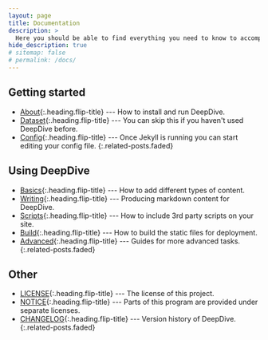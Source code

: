 ```yaml
---
layout: page
title: Documentation
description: >
  Here you should be able to find everything you need to know to accomplish the most common tasks when blogging with DeepDive.
hide_description: true
# sitemap: false
# permalink: /docs/
---
```


## Getting started

* [About]{:.heading.flip-title} --- How to install and run DeepDive.
* [Dataset]{:.heading.flip-title} --- You can skip this if you haven't used DeepDive before.
* [Config]{:.heading.flip-title} --- Once Jekyll is running you can start editing your config file.
{:.related-posts.faded}

## Using DeepDive

* [Basics]{:.heading.flip-title} --- How to add different types of content.
* [Writing]{:.heading.flip-title} --- Producing markdown content for DeepDive.
* [Scripts]{:.heading.flip-title} --- How to include 3rd party scripts on your site.
* [Build]{:.heading.flip-title} --- How to build the static files for deployment.
* [Advanced]{:.heading.flip-title} --- Guides for more advanced tasks.
{:.related-posts.faded}

## Other

* [LICENSE]{:.heading.flip-title} --- The license of this project.
* [NOTICE]{:.heading.flip-title} --- Parts of this program are provided under separate licenses.
* [CHANGELOG]{:.heading.flip-title} --- Version history of DeepDive.
{:.related-posts.faded}

[advanced]: advanced.md
[basics]: basics.md
[build]: build.md
[CHANGELOG]: CHANGELOG.md
[config]: config.md
[about]: about.md
[dataset]: dataset.md
[LICENSE]: LICENSE.md
[NOTICE]: NOTICE.md
[scripts]: scripts.md
[upgrade]: upgrade.md
[writing]: writing.md
